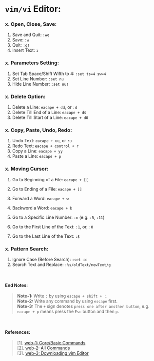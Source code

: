 # `vim/vi` Editor:

### x. Open, Close, Save:
1. Save and Quit: `:wq`
1. Save: `:w`
1. Quit: `:q!`
1. Insert Text: `i`

### x. Parameters Setting:
1. Set Tab Space/Shift Wifth to 4: `:set ts=4 sw=4`
1. Set Line Number: `:set nu`
1. Hide Line Number: `:set nu!`


### x. Delete Option:
1. Delete a Line: `eacape + dd`, or `:d`
1. Delete Till End of a Line: `eacape + d$`
1. Delete Till Start of a Line: `eacape + d0`

### x. Copy, Paste, Undo, Redo:
1. Undo Text: `eacape + uu`, or `:u`
1. Redo Text: `eacape + control + r`
1. Copy a Line: `eacape + yy`
1. Paste a Line: `eacape + p`

### x. Moving Cursor:
1. Go to Beginning of a File: `eacape + [[`
1. Go to Ending of a File: `eacape + ]]`
1. Forward a Word: `eacape + w`
1. Backword a Word: `eacape + b`

1. Go to a Specific Line Number: `:n` (e.g: `:5`, `:11`)
1. Go to the First Line of the Text: `:1`, or, `:0`
1. Go to the Last Line of the Text: `:$`

### x. Pattern Search:
1. Ignore Case (Before Search): `:set ic`
1. Search Text and Replace: `:%s/oldText/newText/g`

&nbsp;

#### End Notes:
> **Note-1:** Write `:` by using `escape + shift + :`. <br/>
> **Note-2:** Write any command by using `escape` first. <br/>
> **Note-3:** The `+` sign denotes `press one after another button`, e.g. `eacape + p` means press the `Esc` button and then `p`. <br/>

&nbsp;

#### References:
> [1]. [web-1: Core/Basic Commands](https://linuxhandbook.com/basic-vim-commands/) <br/>
> [2]. [web-2: All Commands](https://www.keycdn.com/blog/vim-commands) <br/>
> [3]. [web-3: Downloading vim Editor](https://phoenixnap.com/kb/how-to-install-vim-ubuntu) <br/>
